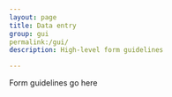 ```yaml
---
layout: page
title: Data entry
group: gui
permalink:/gui/
description: High-level form guidelines

---
```


Form guidelines go here
